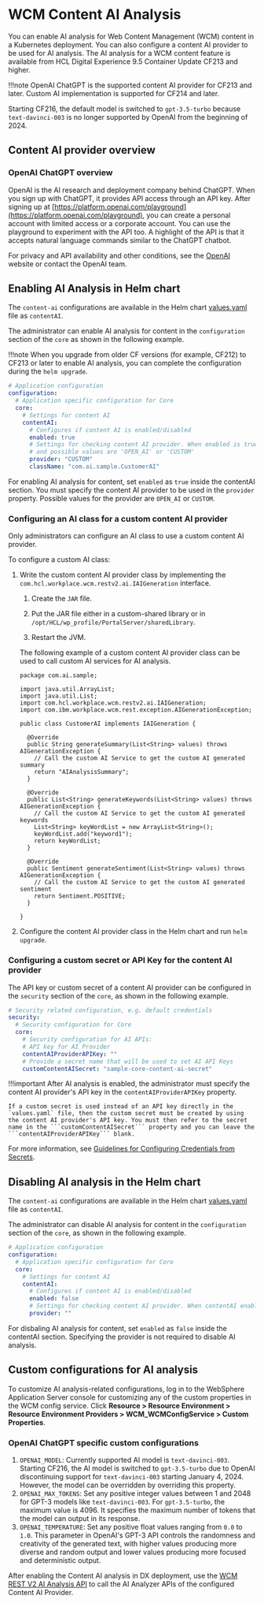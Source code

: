 # WCM Content AI Analysis

You can enable AI analysis for Web Content Management (WCM) content in a Kubernetes deployment. You can also configure a content AI provider to be used for AI analysis. The AI analysis for a WCM content feature is available from HCL Digital Experience 9.5 Container Update CF213 and higher.

!!!note
	OpenAI ChatGPT is the supported content AI provider for CF213 and later. Custom AI implementation is supported for CF214 and later.

Starting CF216, the default model is switched to ```gpt-3.5-turbo``` because ```text-davinci-003``` is no longer supported by OpenAI from the beginning of 2024.

## Content AI provider overview

### OpenAI ChatGPT overview

OpenAI is the AI research and deployment company behind ChatGPT. When you sign up with ChatGPT, it provides API access through an API key. After signing up at [https://platform.openai.com/playground](https://platform.openai.com/playground), you can create a personal account with limited access or a corporate account. You can use the playground to experiment with the API too. A highlight of the API is that it accepts natural language commands similar to the ChatGPT chatbot. 

For privacy and API availability and other conditions, see the [OpenAI](https://openai.com) website or contact the OpenAI team.

## Enabling AI Analysis in Helm chart

The `content-ai` configurations are available in the Helm chart [values.yaml](../../../deployment/install/container/helm_deployment/preparation/mandatory_tasks/prepare_configuration.md) file as `contentAI`.

The administrator can enable AI analysis for content in the `configuration` section of the ```core``` as shown in the following example.

!!!note
    When you upgrade from older CF versions (for example, CF212) to CF213 or later to enable AI analysis, you can complete the configuration during the `helm upgrade`.

```yaml
# Application configuration
configuration:
  # Application specific configuration for Core
  core:
    # Settings for content AI 
    contentAI:
      # Configures if content AI is enabled/disabled
      enabled: true
      # Settings for checking content AI provider. When enabled is true, provider will be used 
      # and possible values are 'OPEN_AI' or 'CUSTOM'
      provider: "CUSTOM"
      className: "com.ai.sample.CustomerAI"
```

For enabling AI analysis for content, set ```enabled``` as ```true``` inside the contentAI section. You must specify the content AI provider to be used in the ```provider``` property. Possible values for the provider are ```OPEN_AI``` or ```CUSTOM```.

### Configuring an AI class for a custom content AI provider

Only administrators can configure an AI class to use a custom content AI provider.

To configure a custom AI class:

1. Write the custom content AI provider class by implementing the ```com.hcl.workplace.wcm.restv2.ai.IAIGeneration``` interface.

    1. Create the `JAR` file.

	  2. Put the JAR file either in a custom-shared library or in ```/opt/HCL/wp_profile/PortalServer/sharedLibrary```.

	  3. Restart the JVM.

    The following example of a custom content AI provider class can be used to call custom AI services for AI analysis. 

    ```
    package com.ai.sample;

    import java.util.ArrayList;
    import java.util.List;
    import com.hcl.workplace.wcm.restv2.ai.IAIGeneration;
    import com.ibm.workplace.wcm.rest.exception.AIGenerationException;

    public class CustomerAI implements IAIGeneration {

      @Override
      public String generateSummary(List<String> values) throws AIGenerationException {
        // Call the custom AI Service to get the custom AI generated summary
        return "AIAnalysisSummary";
      }

      @Override
      public List<String> generateKeywords(List<String> values) throws AIGenerationException {
        // Call the custom AI Service to get the custom AI generated keywords
        List<String> keyWordList = new ArrayList<String>();
        keyWordList.add("keyword1");
        return keyWordList;
      }

      @Override
      public Sentiment generateSentiment(List<String> values) throws AIGenerationException {
        // Call the custom AI Service to get the custom AI generated sentiment
        return Sentiment.POSITIVE;
      }

    }
    ```

2. Configure the content AI provider class in the Helm chart and run ```helm upgrade```.
<!-- Did the preceding steps take the admin through configuring. It looks a though the actual configuring happens after the last step. -->

### Configuring a custom secret or API Key for the content AI provider

The API key or custom secret of a content AI provider can be configured in the `security` section of the ```core```, as shown in the following example.

```yaml
# Security related configuration, e.g. default credentials
security:
  # Security configuration for Core
  core:
    # Security configuration for AI APIs: 
    # API key for AI Provider
    contentAIProviderAPIKey: ""
    # Provide a secret name that will be used to set AI API Keys
    customContentAISecret: "sample-core-content-ai-secret"
```

!!!important
    After AI analysis is enabled, the administrator must specify the content AI provider's API key in the ```contentAIProviderAPIKey``` property. 

    If a custom secret is used instead of an API key directly in the `values.yaml` file, then the custom secret must be created by using the content AI provider's API key. You must then refer to the secret name in the ```customContentAISecret``` property and you can leave the ```contentAIProviderAPIKey``` blank. 

For more information, see [Guidelines for Configuring Credentials from Secrets](../../../deployment/install/container/helm_deployment/preparation/optional_tasks/optional_configure_credentials.md#guidelines-for-configuring-credentials-from-secrets).

## Disabling AI analysis in the Helm chart

The `content-ai` configurations are available in the Helm chart [values.yaml](../../../deployment/install/container/helm_deployment/preparation/mandatory_tasks/prepare_configuration.md) file as `contentAI`.

The administrator can disable AI analysis for content in the `configuration` section of the ```core```, as shown in the following example.

```yaml
# Application configuration
configuration:
  # Application specific configuration for Core
  core:
    # Settings for content AI 
    contentAI:
      # Configures if content AI is enabled/disabled
      enabled: false
      # Settings for checking content AI provider. When contentAI enabled is true, provider will be used.
      provider: ""
```

For disbaling AI analysis for content, set ```enabled``` as ```false``` inside the contentAI section. Specifying the provider is not required to disable AI analysis.

## Custom configurations for AI analysis

To customize AI analysis-related configurations, log in to the WebSphere Application Server console for customizing any of the custom properties in the WCM config service. Click **Resource > Resource Environment > Resource Environment Providers > WCM_WCMConfigService > Custom Properties**.

### OpenAI ChatGPT specific custom configurations

1. ```OPENAI_MODEL```: Currently supported AI model is ```text-davinci-003```. Starting CF216, the AI model is switched to ```gpt-3.5-turbo``` due to OpenAI discontinuing support for ```text-davinci-003``` starting January 4, 2024. However, the model can be overridden by overriding this property. 
2. ```OPENAI_MAX_TOKENS```: Set any positive integer values between 1 and 2048 for GPT-3 models like ```text-davinci-003```. For ```gpt-3.5-turbo```, the maximum value is 4096. It specifies the maximum number of tokens that the model can output in its response.
3. ```OPENAI_TEMPERATURE```: Set any positive float values ranging from ```0.0``` to ```1.0```. This parameter in OpenAI's GPT-3 API controls the randomness and creativity of the generated text, with higher values producing more diverse and random output and lower values producing more focused and deterministic output.

After enabling the Content AI analysis in DX deployment, use the [WCM REST V2 AI Analysis API](../../../manage_content/wcm_development/wcm_rest_v2_ai_analysis/index.md) to call the AI Analyzer APIs of the configured Content AI Provider.
